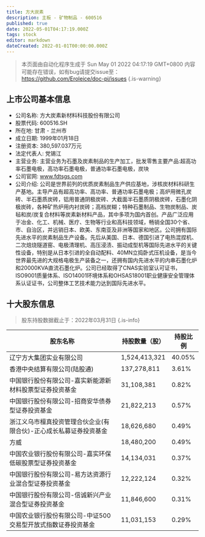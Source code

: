```yaml
---
title: 方大炭素
description: 主板 - 矿物制品 - 600516
published: true
date: 2022-05-01T04:17:19.000Z
tags: stock
editor: markdown
dateCreated: 2022-01-01T00:00:00.000Z
---
```


> 本页面由自动化程序生成于 Sun May 01 2022 04:17:19 GMT+0800
> 内容可能存在错误，如有bug请提交issue至：https://github.com/Eroleice/doc-pi/issues
{.is-warning}

## 上市公司基本信息
- 公司名称: 方大炭素新材料科技股份有限公司
- 股票代码: 600516.SH
- 所在地: 甘肃 - 兰州市
- 成立日期: 1999年01月18日
- 注册资本: 380,597.037万元
- 法定代表人: 党锡江
- 主营业务: 主营业务为石墨及炭素制品的生产加工，批发零售主要产品:超高功率石墨电极，高功率石墨电极，普通功率石墨电极，炭块
- 公司官网: www.fdtsgs.com
- 公司介绍: 公司是世界前列的优质炭素制品生产供应基地，涉核炭材料科研生产基地。主导产品有超高功率、高功率、普通功率石墨电极；高炉用微孔炭砖、半石墨质炭砖，铝用普通阴极炭砖、大截面半石墨质阴极炭砖，石墨化阴极炭砖，各种矿热炉用内衬炭砖；高档炭糊；特种石墨制品、生物炭制品、炭毡和炭/炭复合材料等炭素新材料产品，其中多项为国内首创。产品广泛应用于冶金、化工、机械、医疗、生物等行业和高科技领域，畅销全国30个省、市、自治区，并远销日本、欧美、东南亚及非洲等国家和地区。公司拥有国际先进水平的炭素制品生产设备。先后从美国、日本、德国引进了电热混捏机、二次焙烧隧道窑、电极清理机、高压浸渍、振动成型机等国际先进水平的关键性设备，特别是从日本引进的全自动配料、40MN立捣卧式压机设备，是当今世界最先进的大规格电极生产装备之一，还拥有国内先进水平的内串石墨化炉和20000KVA直流石墨化炉。公司已经取得了CNAS实验室认可证书，ISO9001质量体系、ISO14001环境体系和OHSAS18001职业健康安全管理体系认证证书，公司整体工艺技术能力达到国际先进水平。


## 十大股东信息
> 股东持股数据截止于：2022年03月31日
{.is-info}

| 股东名称 | 持股数量（股） | 持股比例 |
| --- | --- | --- |
| 辽宁方大集团实业有限公司 | 1,524,413,321 | 40.05% |
| 香港中央结算有限公司(陆股通) | 137,278,811 | 3.61% |
| 中国银行股份有限公司-嘉实新能源新材料股票型证券投资基金 | 31,108,381 | 0.82% |
| 中国银行股份有限公司-招商安华债券型证券投资基金 | 21,822,213 | 0.57% |
| 浙江义乌市檀真投资管理合伙企业(有限合伙)-正心成长私募证券投资基金 | 18,626,680 | 0.49% |
| 方威 | 18,480,200 | 0.49% |
| 中国农业银行股份有限公司-嘉实环保低碳股票型证券投资基金 | 14,134,031 | 0.37% |
| 中国银行股份有限公司-易方达资源行业混合型证券投资基金 | 12,222,124 | 0.32% |
| 中国银行股份有限公司-信诚新兴产业混合型证券投资基金 | 11,846,600 | 0.31% |
| 中国农业银行股份有限公司-中证500交易型开放式指数证券投资基金 | 11,031,153 | 0.29% |




